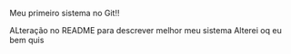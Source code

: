 Meu primeiro sistema no Git!!

ALteração no README para descrever melhor meu sistema
Alterei oq eu bem quis